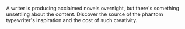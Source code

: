 A writer is producing acclaimed novels overnight, but there's something unsettling about the content. Discover the source of the phantom typewriter's inspiration and the cost of such creativity.